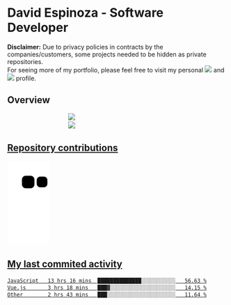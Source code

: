 # David Espinoza - Software Developer
<div id="links">
  <p>
    <strong>Disclaimer:</strong> Due to privacy policies in contracts by the companies/customers, some projects needed to be hidden as private repositories. <br />
For seeing more of my portfolio, please feel free to visit my personal <a href="https://davidespinoza.dev" target="_blank"><img src="https://img.shields.io/badge/website-000000?style=for-the-badge&logo=About.me&logoColor=white" target="_blank"></a> and <a href="https://www.linkedin.com/in/despinozap" target="_blank"><img src="https://img.shields.io/badge/LinkedIn-0077B5?style=for-the-badge&logo=linkedin&logoColor=white" target="_blank"></a> profile.
  </p>
</div>

## Overview

<div id="stats">
  <a href="https://github.com/despinozap">
  <img height="180em" style="margin: 0em 10em;" src="https://github-readme-stats.vercel.app/api?username=despinozap&show_icons=true&include_all_commits=true&count_private=true&theme=default"/>
  <img height="180em" style="margin: 0em 10em;" src="https://github-readme-stats.vercel.app/api/top-langs/?username=despinozap&layout=compact&langs_count=7&theme=default"/>
</div>
 
## Repository contributions
<div id="snake"> 

  ![Snake animation](https://github.com/despinozap/despinozap/blob/output/github-contribution-grid-snake.svg)
</div>

## My last commited activity
<!--START_SECTION:waka-->

```text
JavaScript   13 hrs 16 mins  ██████████████░░░░░░░░░░░   56.63 %
Vue.js       3 hrs 18 mins   ███▓░░░░░░░░░░░░░░░░░░░░░   14.15 %
Other        2 hrs 43 mins   ███░░░░░░░░░░░░░░░░░░░░░░   11.64 %
```

<!--END_SECTION:waka-->
